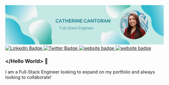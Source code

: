 <div id="header" align="center">
  <img src="Catherine Cantoran.png">
</div>
<div id="badges">
  <a href="your-linkedin-URL">
    <img src="https://img.shields.io/badge/LinkedIn-blue?style=for-the-badge&logo=linkedin&logoColor=white" alt="LinkedIn Badge"/>
  </a>
  <a href="your-twitter-URL">
    <img src="https://img.shields.io/badge/Twitter-blue?style=for-the-badge&logo=twitter&logoColor=white" alt="Twitter Badge"/>
  </a>
  <a href="your-twitter-URL">
    <img src="https://img.shields.io/badge/MyWebsite-orange?style=for-the-badge&logoColor=white" alt="website badge"/>
  </a>
  <a href="your-twitter-URL">
    <img src="https://img.shields.io/badge/COL+LABS-pink?style=for-the-badge&logoColor=white" alt="website badge"/>
  </a>
</div>

### </Hello World> 👋


I am a Full-Stack Engineer looking to expand on my portfolio and always looking to collaborate! 
